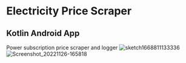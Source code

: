 # Electricity Price Scraper
## Kotlin Android App
Power subscription price scraper and logger
![sketch1668811133336](https://user-images.githubusercontent.com/50791042/204097914-8e7a2a08-591f-4044-a47d-c01a28e6a332.png)
![Screenshot_20221126-165818](https://user-images.githubusercontent.com/50791042/204097918-667eb495-4e1f-4d8b-8bcc-f89a67fdce0d.jpg)
